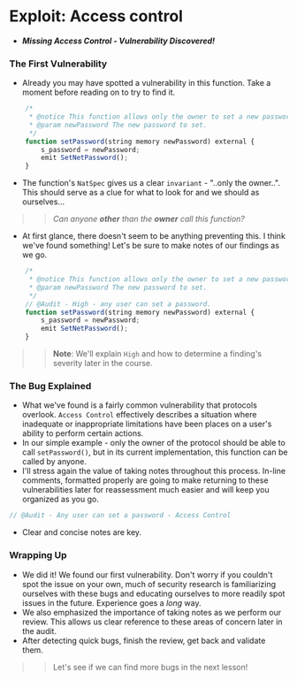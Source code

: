 # Exploit: Access control
- ***Missing Access Control - Vulnerability Discovered!***

### The First Vulnerability
- Already you may have spotted a vulnerability in this function. Take a moment before reading on to try to find it.

```js
    /*
     * @notice This function allows only the owner to set a new password.
     * @param newPassword The new password to set.
     */
    function setPassword(string memory newPassword) external {
        s_password = newPassword;
        emit SetNetPassword();
    }
```

- The function's `NatSpec` gives us a clear `invariant` - "..only the owner..". This should serve as a clue for what to look for and we should as ourselves...

>> _Can anyone_ _**other**_ _than the_ _**owner**_ _call this function?_

- At first glance, there doesn't seem to be anything preventing this. I think we've found something! Let's be sure to make notes of our findings as we go.

```js
    /*
     * @notice This function allows only the owner to set a new password.
     * @param newPassword The new password to set.
     */
    // @Audit - High - any user can set a password.
    function setPassword(string memory newPassword) external {
        s_password = newPassword;
        emit SetNetPassword();
    }
```

>> **Note**: We'll explain `High` and how to determine a finding's severity later in the course.

### The Bug Explained
- What we've found is a fairly common vulnerability that protocols overlook. `Access Control` effectively describes a situation where inadequate or inappropriate limitations have been places on a user's ability to perform certain actions.
- In our simple example - only the owner of the protocol should be able to call `setPassword()`, but in its current implementation, this function can be called by anyone.
- I'll stress again the value of taking notes throughout this process. In-line comments, formatted properly are going to make returning to these vulnerabilities later for reassessment much easier and will keep you organized as you go.

```js
// @Audit - Any user can set a password - Access Control
```

- Clear and concise notes are key.

### Wrapping Up
- We did it! We found our first vulnerability. Don't worry if you couldn't spot the issue on your own, much of security research is familiarizing ourselves with these bugs and educating ourselves to more readily spot issues in the future. Experience goes a _long_ way.
- We also emphasized the importance of taking notes as we perform our review. This allows us clear reference to these areas of concern later in the audit.
- After detecting quick bugs, finish the review, get back and validate them.

>> Let's see if we can find more bugs in the next lesson!
